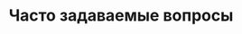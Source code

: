 ---
pageKey: faq
locale: ua
title: Часто задаваемые вопросы
crumbLabel: FAQ
crumbLabelParent: Помощь
name: faq
description: >-
    Все, что может вас заитересовать
header:
    images:
      - alt: cost-page
        image: /img/blogBkg.png
questions:
    - title: Если мы нашли поставщика, но не уверены в качестве продукции. Сможете проверить?
      text: Да, мы готовы помочь нашим клиентам на всех этапах. Мы можем проверить вашу продукцию на качество и соответствие характеристикам. Во время проверки предоставляем фото и видео отчёт.  
    - title: Вы можете выкупить и доставить товар с Taobao, Alibaba, 1688?
      text: Да, мы готовы помочь нашим клиентам на всех этапах. Мы можем проверить вашу продукцию на качество и соответствие характеристикам. Во время проверки предоставляем фото и видео отчёт.  
    - title: Работает ли Ваша компания с грузами небольших объемов?
      text: Да, мы готовы помочь нашим клиентам на всех этапах. Мы можем проверить вашу продукцию на качество и соответствие характеристикам. Во время проверки предоставляем фото и видео отчёт.  
    - title: Если мы нашли поставщика, но не уверены в качестве продукции. Сможете проверить?
      text: Да, мы готовы помочь нашим клиентам на всех этапах. Мы можем проверить вашу продукцию на качество и соответствие характеристикам. Во время проверки предоставляем фото и видео отчёт.  
    - title: Если мы нашли поставщика, но не уверены в качестве продукции. Сможете проверить?
      text: Да, мы готовы помочь нашим клиентам на всех этапах. Мы можем проверить вашу продукцию на качество и соответствие характеристикам. Во время проверки предоставляем фото и видео отчёт.  
    - title: Вы можете выкупить и доставить товар с Taobao, Alibaba, 1688?
      text: Да, мы готовы помочь нашим клиентам на всех этапах. Мы можем проверить вашу продукцию на качество и соответствие характеристикам. Во время проверки предоставляем фото и видео отчёт.  
    - title: Работает ли Ваша компания с грузами небольших объемов?
      text: Да, мы готовы помочь нашим клиентам на всех этапах. Мы можем проверить вашу продукцию на качество и соответствие характеристикам. Во время проверки предоставляем фото и видео отчёт.
    - title: Если мы нашли поставщика, но не уверены в качестве продукции. Сможете проверить?
      text: Да, мы готовы помочь нашим клиентам на всех этапах. Мы можем проверить вашу продукцию на качество и соответствие характеристикам. Во время проверки предоставляем фото и видео отчёт.  
    - title: Вы можете выкупить и доставить товар с Taobao, Alibaba, 1688?
      text: Да, мы готовы помочь нашим клиентам на всех этапах. Мы можем проверить вашу продукцию на качество и соответствие характеристикам. Во время проверки предоставляем фото и видео отчёт.  
    - title: Работает ли Ваша компания с грузами небольших объемов?
      text: Да, мы готовы помочь нашим клиентам на всех этапах. Мы можем проверить вашу продукцию на качество и соответствие характеристикам. Во время проверки предоставляем фото и видео отчёт.
    - title: Работает ли Ваша компания с грузами небольших объемов?
      text: Да, мы готовы помочь нашим клиентам на всех этапах. Мы можем проверить вашу продукцию на качество и соответствие характеристикам. Во время проверки предоставляем фото и видео отчёт.
    - title: Работает ли Ваша компания с грузами небольших объемов?
      text: Да, мы готовы помочь нашим клиентам на всех этапах. Мы можем проверить вашу продукцию на качество и соответствие характеристикам. Во время проверки предоставляем фото и видео отчёт.
---
